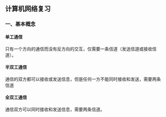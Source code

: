 ## 计算机网络复习



### 一、基本概念

#### 单工通信

只有一个方向的通信而没有反方向的交互，仅需要一条信道（发送信道或接收信道）。

#### 半双工通信

通信的双方都可以接收或发送信息，但是任何一方不能同时接收和发送，需要两条信道

#### 全双工通信

通信双方可以同时接收和发送信息，需要两条信道。
